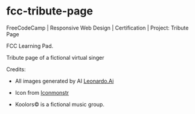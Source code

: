 # fcc-tribute-page
FreeCodeCamp | Responsive Web Design | Certification | Project: Tribute Page

FCC Learning Pad.

Tribute page of a fictional virtual singer

Credits:

* All images generated by AI [Leonardo.Ai](https://leonardo.ai/)

* Icon from [Iconmonstr](https://iconmonstr.com/)

* Koolors© is a fictional music group.